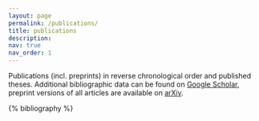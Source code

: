 ```yaml
---
layout: page
permalink: /publications/
title: publications
description: 
nav: true
nav_order: 1
---
```

<!-- _pages/publications.md -->

<p>
Publications (incl. preprints) in reverse chronological order and published theses. Additional bibliographic data can be found on <a href="https://scholar.google.de/citations?hl=en&user=Q30OgVkAAAAJ">Google Scholar</a>, preprint versions of all articles are available on <a href="https://arxiv.org/a/straub_c_1.html">arXiv</a>.
</p>

<div class="publications">

{% bibliography %}

</div>
